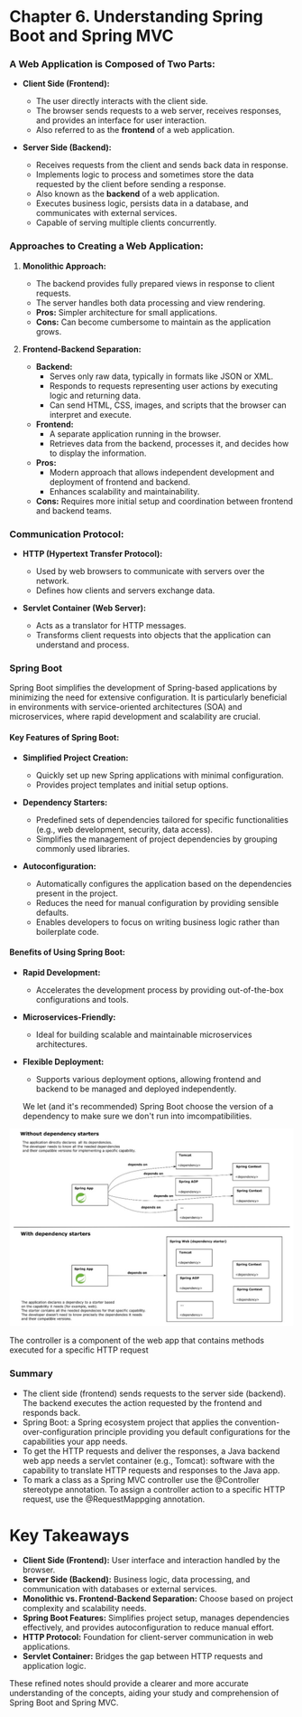 # Chapter 6. Understanding Spring Boot and Spring MVC

### A Web Application is Composed of Two Parts:

- **Client Side (Frontend):**
  - The user directly interacts with the client side.
  - The browser sends requests to a web server, receives responses, and provides an interface for user interaction.
  - Also referred to as the **frontend** of a web application.

- **Server Side (Backend):**
  - Receives requests from the client and sends back data in response.
  - Implements logic to process and sometimes store the data requested by the client before sending a response.
  - Also known as the **backend** of a web application.
  - Executes business logic, persists data in a database, and communicates with external services.
  - Capable of serving multiple clients concurrently.

### Approaches to Creating a Web Application:

1. **Monolithic Approach:**
   - The backend provides fully prepared views in response to client requests.
   - The server handles both data processing and view rendering.
   - **Pros:** Simpler architecture for small applications.
   - **Cons:** Can become cumbersome to maintain as the application grows.

2. **Frontend-Backend Separation:**
   - **Backend:**
     - Serves only raw data, typically in formats like JSON or XML.
     - Responds to requests representing user actions by executing logic and returning data.
     - Can send HTML, CSS, images, and scripts that the browser can interpret and execute.
   - **Frontend:**
     - A separate application running in the browser.
     - Retrieves data from the backend, processes it, and decides how to display the information.
   - **Pros:**
     - Modern approach that allows independent development and deployment of frontend and backend.
     - Enhances scalability and maintainability.
   - **Cons:** Requires more initial setup and coordination between frontend and backend teams.

### Communication Protocol:

- **HTTP (Hypertext Transfer Protocol):**
  - Used by web browsers to communicate with servers over the network.
  - Defines how clients and servers exchange data.

- **Servlet Container (Web Server):**
  - Acts as a translator for HTTP messages.
  - Transforms client requests into objects that the application can understand and process.

### Spring Boot

Spring Boot simplifies the development of Spring-based applications by minimizing the need for extensive configuration. It is particularly beneficial in environments with service-oriented architectures (SOA) and microservices, where rapid development and scalability are crucial.

#### Key Features of Spring Boot:

- **Simplified Project Creation:**
  - Quickly set up new Spring applications with minimal configuration.
  - Provides project templates and initial setup options.

- **Dependency Starters:**
  - Predefined sets of dependencies tailored for specific functionalities (e.g., web development, security, data access).
  - Simplifies the management of project dependencies by grouping commonly used libraries.

- **Autoconfiguration:**
  - Automatically configures the application based on the dependencies present in the project.
  - Reduces the need for manual configuration by providing sensible defaults.
  - Enables developers to focus on writing business logic rather than boilerplate code.

#### Benefits of Using Spring Boot:

- **Rapid Development:**
  - Accelerates the development process by providing out-of-the-box configurations and tools.
  
- **Microservices-Friendly:**
  - Ideal for building scalable and maintainable microservices architectures.
  
- **Flexible Deployment:**
  - Supports various deployment options, allowing frontend and backend to be managed and deployed independently.

  We let (and it's recommended) Spring Boot choose the version of a dependency to make sure we don't run into imcompatibilities.

<p align="center">
  <img src="images/dependencystarter.jpg"/>
</p>

The controller is a component of the web app that contains methods executed for a specific HTTP request

### Summary

- The client side (frontend) sends requests to the server side (backend). The backend executes the action requested by the frontend and responds back.
- Spring Boot: a Spring ecosystem project that applies the convention-over-configuration principle providing you default configurations for the capabilities your app needs.
- To get the HTTP requests and deliver the responses, a Java backend web app needs a servlet container (e.g., Tomcat): software with the capability to translate HTTP requests and responses to the Java app.
- To mark a class as a Spring MVC controller use the @Controller stereotype annotation. To assign a controller action to a specific HTTP request, use the @RequestMappging annotation.

# Key Takeaways

- **Client Side (Frontend):** User interface and interaction handled by the browser.
- **Server Side (Backend):** Business logic, data processing, and communication with databases or external services.
- **Monolithic vs. Frontend-Backend Separation:** Choose based on project complexity and scalability needs.
- **Spring Boot Features:** Simplifies project setup, manages dependencies effectively, and provides autoconfiguration to reduce manual effort.
- **HTTP Protocol:** Foundation for client-server communication in web applications.
- **Servlet Container:** Bridges the gap between HTTP requests and application logic.

These refined notes should provide a clearer and more accurate understanding of the concepts, aiding your study and comprehension of Spring Boot and Spring MVC.